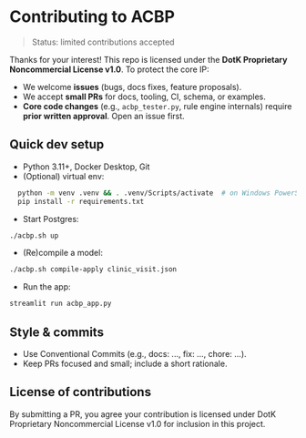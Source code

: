 # Contributing to ACBP

> Status: limited contributions accepted

Thanks for your interest! This repo is licensed under the
**DotK Proprietary Noncommercial License v1.0**. To protect the core IP:

- We welcome **issues** (bugs, docs fixes, feature proposals).
- We accept **small PRs** for docs, tooling, CI, schema, or examples.
- **Core code changes** (e.g., `acbp_tester.py`, rule engine internals) require
  **prior written approval**. Open an issue first.

## Quick dev setup

- Python 3.11+, Docker Desktop, Git
- (Optional) virtual env:
```bash
  python -m venv .venv && . .venv/Scripts/activate  # on Windows PowerShell: .\.venv\Scripts\Activate.ps1
  pip install -r requirements.txt
```
- Start Postgres:
```bash
./acbp.sh up
```
- (Re)compile a model:
```bash
./acbp.sh compile-apply clinic_visit.json
```
- Run the app:
```bash
streamlit run acbp_app.py
```

## Style & commits

* Use Conventional Commits (e.g., docs: ..., fix: ..., chore: ...).
* Keep PRs focused and small; include a short rationale.

## License of contributions

By submitting a PR, you agree your contribution is licensed under
DotK Proprietary Noncommercial License v1.0 for inclusion in this project.
